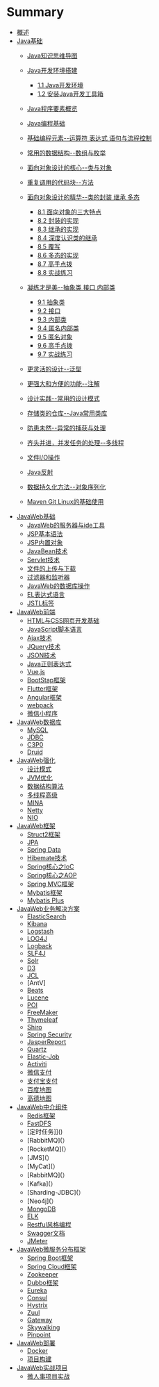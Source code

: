 # Summary

- [概述](README.md)
- [Java基础](java5.md)
    - [Java知识思维导图](java.md)
    - [Java开发环境搭建](java5.md#2)
       -  [1.1 Java开发环境](java5.md#21)
       -  [1.2 安装Java开发工具箱](java5.md#22)
       
    - [Java程序要素概览](java6.md#3)
    - [Java编程基础](java7.md)
    - [基础编程元素--运算符 表达式 语句与流程控制](java8.md)
    - [常用的数据结构--数组与枚举](java9.md)
    - [面向对象设计的核心--类与对象](java10.md)
    - [重复调用的代码块--方法](java11.md)
    - [面向对象设计的精华--类的封装 继承 多态](java12.md)
       -  [8.1 面向对象的三大特点](java12.md#1)
       -  [8.2 封装的实现](java12.md#4)
       -  [8.3 继承的实现](java12.md#7)
       -  [8.4 深度认识类的继承](java12.md#8)
       -  [8.5 覆写](java12.md#9)
       -  [8.6 多态的实现](java12.md#12)
       -  [8.7 高手点拨](java12.md#10)
       -  [8.8 实战练习](java12.md#11)
    - [凝练才是美--抽象类 接口 内部类](java13.md)
       -  [9.1 抽象类](java13.md#1)
       -  [9.2 接口](java13.md#2)
       -  [9.3 内部类](java13.md#3)
       -  [9.4 匿名内部类](java13.md#4)
       -  [9.5 匿名对象](java13.md#5)
       -  [9.6 高手点拨](java13.md#6)
       -  [9.7 实战练习](java13.md#7)      
    - [更灵活的设计--泛型](java14.md)
    - [更强大和方便的功能--注解](java15.md)
    - [设计实践--常用的设计模式]()
    - [存储类的仓库--Java常用类库]()
    - [防患未然--异常的捕获与处理]()
    - [齐头并进，并发任务的处理--多线程]()
    - [文件I/O操作]()
    - [Java反射]()
    - [数据持久化方法--对象序列化]()
    - [Maven Git Linux的基础使用]()
- [JavaWeb基础](java6.md)
    - [JavaWeb的服务器与ide工具]()
    - [JSP基本语法]()
    - [JSP内置对象]()
    - [JavaBean技术]()
    - [Servlet技术]()
    - [文件的上传与下载]()
    - [过滤器和监听器]()
    - [JavaWeb的数据库操作]()
    - [EL表达式语言]()
    - [JSTL标签]()
- [JavaWeb前端]()
    - [HTML与CSS网页开发基础]()
    - [JavaScript脚本语言]()
    - [Ajax技术]()
    - [JQuery技术]()
    - [JSON技术]()
    - [Java正则表达式]()
    - [Vue.js]()
    - [BootStap框架]()
    - [Flutter框架]()
    - [Angular框架 ]()
    - [webpack]()
    - [微信小程序]()
- [JavaWeb数据库]()
    - [MySQL]()
    - [JDBC]()
    - [C3P0]()
    - [Druid]()
- [JavaWeb强化]()
    - [设计模式]()
    - [JVM优化]()
    - [数据结构算法]()
    - [多线程高级]()
    - [MINA]()
    - [Netty]()
    - [NIO]()
- [JavaWeb框架]()
    - [Struct2框架]()
    - [JPA]()
    - [Spring Data]()
    - [Hibemate技术]()
    - [Spring核心之IoC]()
    - [Spring核心之AOP]()
    - [Spring MVC框架]()
    - [Mybatis框架]()
    - [Mybatis Plus]()
- [JavaWeb业务解决方案]()
    - [ElasticSearch]()
    - [Kibana]()
    - [Logstash]()
    - [LOG4J]()
    - [Logback]()
    - [SLF4J]()
    - [Solr]()
    - [D3]()
    - [JCL]()
    - [AntV]
    - [Beats]()
    - [Lucene]()
    - [POI]()
    - [FreeMaker]()
    - [Thymeleaf]()
    - [Shiro]()
    - [Spring Security]()
    - [JasperReport]()
    - [Quartz]()
    - [Elastic-Job]()
    - [Activiti]()
    - [微信支付]()
    - [支付宝支付]()
    - [百度地图]()
    - [高德地图]()
- [JavaWeb中介组件]() 
    - [Redis框架]()
    - [FastDFS]()
    - [定时任务]]()
    - [RabbitMQ](）
    - [RocketMQ](）
    - [JMS](）
    - [MyCat](）
    - [RabbitMQ](）
    - [Kafka](）
    - [Sharding-JDBC](）
    - [Neo4j](）
    - [MongoDB]()
    - [ELK]()
    - [Restful风格编程]()
    - [Swagger文档]()
    - [JMeter]()
- [JavaWeb微服务分布框架]()    
    - [Spring Boot框架]()
    - [Spring Cloud框架]()
    - [Zookeeper]()
    - [Dubbo框架]()
    - [Eureka]()
    - [Consul]()
    - [Hystrix]()
    - [Zuul]()
    - [Gateway]()
    - [Skywalking]()
    - [Pinpoint]()
- [JavaWeb部署]()
    - [Docker]()
    - [项目构建]()
- [JavaWeb实战项目](java4.md#1)
    - [微人事项目实战](java4.md#2)